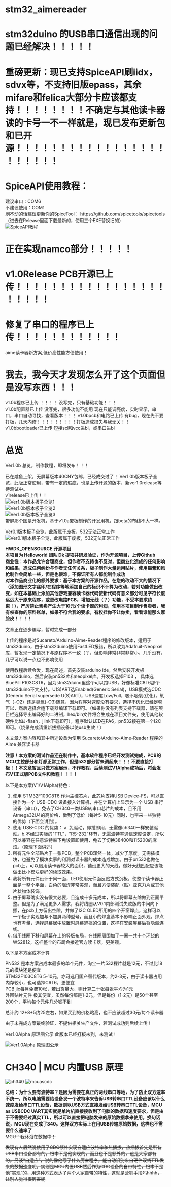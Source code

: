 # stm32_aimereader

# stm32duino 的USB串口通信出现的问题已经解决！！！！！
# 重磅更新：现已支持SpiceAPI刷iidx，sdvx等，不支持旧版epass，其余mifare和felica大部分卡应该都支持！！！！！！！！不确定与其他读卡器读的卡号一不一样就是，现已发布更新包和已开源！！！！！！！！！！！！！！！！！！！！！！！
# SpiceAPI使用教程：  
建议串口：COM6  
不建议使用：COM1  
刷不动的话建议更新你的SpiceTool： https://github.com/spicetools/spicetools  
（进去在Release里面下载最新的，使用三个EXE替换旧的）  
![SpiceAPI教程](SpiceAPI使用教程.png)  
# 正在实现namco部分！！！！！
# v1.0Release PCB开源已上传！！！！！！！！！！！！！！！！！！！！！！
# 修复了串口的程序已上传！！！！！！！！！！！！



aime读卡器新方案,低价高性能方便使用！


<h1> 我去，我今天才发现怎么开了这个页面但是没写东西！！！ </h1>



v1.0b程序已上传  ！！！！   没写完，只有基础功能！！！   
v1.0b配置器已上传  没写完，很多功能不能用  现在只能调亮度，实时显示，串口，串口自动寻找，查看版本！！！
v1.0bpcb和电路已上传  有bug，现在先不要打板，几天内修！！！！！！！！！打板造成损失与我无关！！   
v1.0bbootloader已上传   短接scl和vcc进bl，或串口进bl   

# 总览

Ver1.0b 总览，制作教程，即将发布！！！

已在咸鱼上架，无屏幕版本40CNY包邮，已经成交过了！
Ver1.0b版本板子全览，此版正常使用，带有一定的瑕疵，也是上传开源的版本，新ver1.0release等待测试中。     
v1release已上传！！    
![Ver1.0b版本板子全览1](pictures/1672667587637.jpg)  
![Ver1.0b版本板子全览2](pictures/1672667602204.jpg)  
![Ver1.0b版本板子全览3](pictures/1672667619393.jpg)  
带屏那个图是开发机，基于v1.0a废板制作的开发用机，跟beta的布线不大一样。

Ver0.1版本板子全览，此版属于废板，532无法正常工作
![Ver0.1版本板子全览，此版属于废板，532无法正常工作](pictures/V0_1allview.jpg)

**HWDK_OPENSOURCE 开源项目**  
**本项目为 Helloworld 团队 Dk 提项并研发验证，作为开源项目，上传Github**  
**商业性：本作品允许合理商业，但作者不支持也不反对，但商业化造成的任何影响和结果，造成任何纠纷与作者无任何关系，板子制作大量运用贴片，使用锡膏和风枪制作会简单一些，但是也很难，不保证所有人都能制作成功**  
**对本作品商业化的额外要求：基于本方案的开源作品，在您的改动不大的情况下（添加图形文字丝印/在程序等地添加自己的标识不计算为改动，若对功能做出改变，如在本基础上添加其他游戏兼容读卡器代码使新代码有意义部分可见字符长度远远大于原来程序，或更改电路PCB，增加无线（？）功能，不受本要求约束！），严厉禁止售卖产生大于10元/个读卡器的利润，使用本项目制作售卖者，我有权查你的原料账单，如果不符合我的要求，有权挂你不让你卖，看看谁能那么厚脸皮！！！！**

文章正在逐步编写，暂时完成一部分

上传的程序是对Sucareto/Arduino-Aime-Reader程序的修改版本，适用于stm32duino，由于stm32duino使用FastLED报错，所以改为Adafruit-Neopixel库，暂发现一定情况下与原程序不一致（？，但影响非常非常非常小，几乎没有，几乎可以说一点也不影响使用

使用教程后续会发，现在简述，首先安装arduino ide，然后安装开发板stm32duino，然后安装pn532库和neopixel库。开发板选择F103 ， 具体选BluePill F103C8T6，因为stm32duino里这个可以跑USB，好像标准C8T6那个stm32duino不大支持。U(S)ART选Enabled(Generic Serial)，USB模式选CDC (Generic Serial supersede U(S)ART)，USB速度Low/Full，吸不吸氧(优化)，氧气（-O2）还是臭氧(-O3)随意，因为程序对速度没有要求，选择不优化已经足够可以，然后选择合适下载器编译下载即可。（如果你没有列表支持下载器，请在项目栏选择导出编译好的二进制，hex/bin文件将会生成在项目文件夹，使用其他软硬件比如J-flash，jlink下载即可），程序默认LED在PA6，pn532接在第一个I2C即可。（烧录完成请重新拔插设备以使usb生效！）

本文章方案内容和其中所述设备为使用 Sucareto/Arduino-Aime-Reader 程序的 Aime 兼容读卡器

**注意！本方案的测试作品还在制作中，基本软件程序已经开发测试完成，PCB的MCU主控部分和灯都正常工作，但是532部分暂未调起来！！！不要直接打板！！本文章暂且只做方案展示，不作教程，后续测试V1Alpha成功后，将会发布V1正式版PCB文件和教程！！！！**

以下是本方案(V1/V1Alpha)特色：  

1. 使用 STM32F103C8T6 作为主控芯片，此芯片支持USB Device-FS，可以直接作为一个 USB-CDC 设备接入计算机，并在计算机上显示为一个 USB 串行设备（串口），免去了CH340一类USB转串口芯片的成本，且不用Atmega32U4的高价格，做到了低价（每片5-10元）同时，也带来一些独特的优势（下面会讲到）。
2. 使用 USB-CDC 的优势： a. 免驱动，即插即用，无需像ch340一样安装驱动。b.不经过实际的"TTL"，"RS-232"环节，无需波特率通信速度设定，所以可以兼容在任意波特率下免设置即使用，免去了切换38400和115200的麻烦。（原理下面讲述）
3. 所有元件全部贴片于一张PCB，整个PCB浑然一体，减少了厚度。无需插模块，也避免了模块卖家的利润对读卡器的成本造成增加。由于pn532也做在pcb上，可以借用读卡器较大的面积，铺设更大的天线，做好天线匹配应该能做出比小模块更好的读取效果。
4. 我将所有元件设计于同一面，LED使用元件面反贴方式沉板，使整个读卡器正面是一整个平面，白色的阻焊非常美观，而且方便装配（贴）亚克力片或其他片状物体装饰。
5. 由于屏幕确实没有很大必要，且造成十多元成本，所以将屏幕去除做到正面平整。但是为了满足更多人需求，我将线圈从V0.1内部测试失败版的中间向下挪，在pcb上方留出空隙，并做了I2C OLED所用的四个开窗焊点，这样可以一个板子实现加与不加屏两种型号，而且小的焊盘基本不影响正面外观。焊点也有考量，选择屏幕居中放置时屏幕遮挡的位置，这样在安装屏幕后将隐藏连线。
5. 借用线圈下移和屏幕在上的竖版布局，在线圈周围加了一圈一共十个环绕的WS2812，这样整个的布局会接近官方读卡器，更美观。

以下是本方案成本计算

PN532 是本方案占成本最多的单个元件，淘宝一片532裸片就是12元，不过比18元的模块还是便宜    
STM32F103C8T6 5-10元，亦可选用国产替代版本，约2-3元，由于读卡器占用内存较小，也可选择C6T6，更便宜  
PCB jlc每月免费10张，若出货量大，则计算二十张每张平均为1元  
外围贴片元件 极其便宜，虽然每份都是1-2元，但是每份（1-2元）是50个甚至200个，平均每个元件几分钱不到  

总计约 12+8+5约25左右，如果买到的价格略高，也不应该超过30元/每个读卡器

由于未完成方案最终验证，不提供相关生产文件，若测试成功则后续上传！

Ver1.0Alpha 原理图公示 此版本已经打板未到，未测试！

![Ver1.0Alpha 原理图公示](pictures/SheetV1A.png)



# CH340 | MCU 内置USB 原理
![ch340](pictures/TYPE340.png)
![mcuascdc](pictures/TYPEORIGCDC.png)

**总结：为什么要有波特率？是因为需要在真正的两线串口等地，为了防止双方速率不统一，所以电脑需要给设备发一个波特率来告诉USB转串口TTL设备应该以什么速度发给串口TTL设备，数据则以USB方式直接发给USB转串口TTL设备，MCU as USBCDC UART其实就是单片机直接接收到了电脑的数据和速度要求，但是由于不需要经过真实TTL，所以可以直接把电脑发来的原始数据拿来使用，换句话说，MCU现在变成了340。这样双方实际上在用USB传输原始数据，这样也不需要什么速率了**  
~~MCU：我沐浴在数据中！~~

~~发现有人居然说使用了CDC额外实现自适应波特率和热插拔，热插拔首先是所有USB串口设备都有的，根本不是他实现的，而且也不是额外的，这是大家都有的。另谈“自适应”，说的像他写了什么厉害程序，能自动识别来自硬件双线TTL发来的数据速度呢，实则是MCU内置USB然后作为CDC设备的自带特性，根本不是他“实现”的，用这种方式表达了两个人家自带的特性，这就是营销手段吗hhhh，让别人觉得很厉害呢~~
